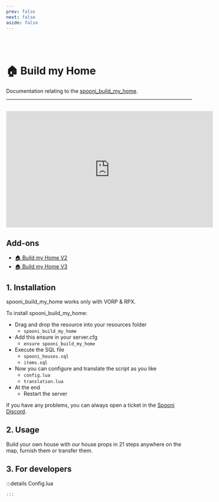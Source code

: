 ```yaml
---
prev: false
next: false
aside: false
---
```


<Badge type="danger" text="BETA"/>
<br>
<br>

# 🏠 Build my Home
Documentation relating to the [spooni_build_my_home](https://spooni-mapping.tebex.io/package/6193414).

___
<br>
<iframe width="560" height="315" src="https://www.youtube.com/embed/" frameborder="0" allow="accelerometer; autoplay; clipboard-write; encrypted-media; gyroscope; picture-in-picture; web-share" allowfullscreen></iframe>

## Add-ons
- [🏠 Build my Home V2](https://spooni-mapping.tebex.io/package/6194362)
- [🏠 Build my Home V3](https://spooni-mapping.tebex.io/package/6194363)

## 1. Installation
spooni_build_my_home works only with VORP & RPX. 

To install spooni_build_my_home:
- Drag and drop the resource into your resources folder
  - `spooni_build_my_home`
- Add this ensure in your server.cfg
  - `ensure spooni_build_my_home`
- Execute the SQL file
  - `spooni_houses.sql`
  - `items.sql`
- Now you can configure and translate the script as you like
  - `config.lua`
  - `translation.lua`
- At the end
  - Restart the server

If you have any problems, you can always open a ticket in the [Spooni Discord](https://discord.gg/spooni).

## 2. Usage
Build your own house with our house props in 21 steps anywhere on the map, furnish them or transfer them. 

## 3. For developers

:::details Config.lua
```lua
:::
